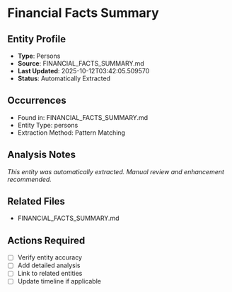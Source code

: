 # Financial Facts Summary

## Entity Profile
- **Type**: Persons
- **Source**: FINANCIAL_FACTS_SUMMARY.md
- **Last Updated**: 2025-10-12T03:42:05.509570
- **Status**: Automatically Extracted

## Occurrences
- Found in: FINANCIAL_FACTS_SUMMARY.md
- Entity Type: persons
- Extraction Method: Pattern Matching

## Analysis Notes
*This entity was automatically extracted. Manual review and enhancement recommended.*

## Related Files
- FINANCIAL_FACTS_SUMMARY.md

## Actions Required
- [ ] Verify entity accuracy
- [ ] Add detailed analysis
- [ ] Link to related entities
- [ ] Update timeline if applicable
